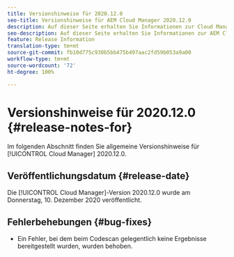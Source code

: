 ```yaml
---
title: Versionshinweise für 2020.12.0
seo-title: Versionshinweise für AEM Cloud Manager 2020.12.0
description: Auf dieser Seite erhalten Sie Informationen zur Cloud Manager-Version 2020.12.0.
seo-description: Auf dieser Seite erhalten Sie Informationen zur AEM Cloud Manager-Version 2020.12.0.
feature: Release Information
translation-type: tm+mt
source-git-commit: fb10d775c930b5bb475b497aac2fd59b053a9a00
workflow-type: tm+mt
source-wordcount: '72'
ht-degree: 100%

---
```


# Versionshinweise für 2020.12.0 {#release-notes-for}

Im folgenden Abschnitt finden Sie allgemeine Versionshinweise für [!UICONTROL Cloud Manager] 2020.12.0.

## Veröffentlichungsdatum {#release-date}

Die [!UICONTROL Cloud Manager]-Version 2020.12.0 wurde am Donnerstag, 10. Dezember 2020 veröffentlicht.

## Fehlerbehebungen {#bug-fixes}

* Ein Fehler, bei dem beim Codescan gelegentlich keine Ergebnisse bereitgestellt wurden, wurden behoben.
